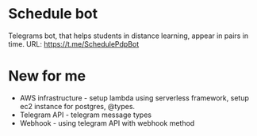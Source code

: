 # Schedule bot
Telegrams bot, that helps students in distance learning, appear in pairs in time.
URL: https://t.me/SchedulePdpBot

# New for me
 - AWS infrastructure - setup lambda using serverless framework, setup ec2 instance for postgres, @types.
 - Telegram API - telegram message types
 - Webhook - using telegram API with webhook method
